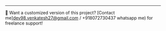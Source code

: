 ---
💬 Want a customized version of this project? [Contact me]dev98.venkatesh27@gmail.com / +918072730437 whatsapp me) for freelance support!

